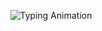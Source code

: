 <p align="center">
  <img src="https://readme-typing-svg.herokuapp.com?font=Fira+Code&weight=500&size=22&pause=1000&color=F7A900&width=700&lines=Hey!+I'm+Mesha+Lolpusike,+a+Frontend+Developer+and+a+UI/UX+Designer." alt="Typing Animation" />
</p>

